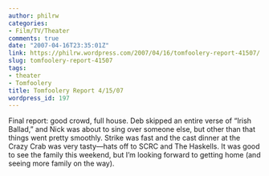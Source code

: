 ```yaml
---
author: philrw
categories:
- Film/TV/Theater
comments: true
date: "2007-04-16T23:35:01Z"
link: https://philrw.wordpress.com/2007/04/16/tomfoolery-report-41507/
slug: tomfoolery-report-41507
tags:
- theater
- Tomfoolery
title: Tomfoolery Report 4/15/07
wordpress_id: 197
---
```


Final report: good crowd, full house. Deb skipped an entire verse of “Irish Ballad,” and Nick was about to sing over someone else, but other than that things went pretty smoothly. Strike was fast and the cast dinner at the Crazy Crab was very tasty—hats off to SCRC and The Haskells. It was good to see the family this weekend, but I’m looking forward to getting home (and seeing more family on the way).




